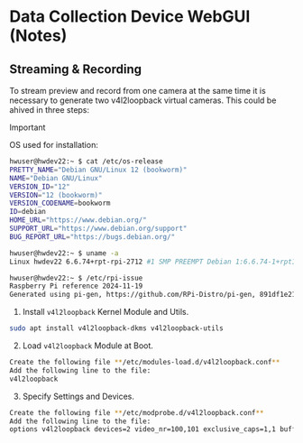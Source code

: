 # Data Collection Device WebGUI (Notes)

## Streaming & Recording
To stream preview and record from one camera at the same time it is necessary to generate two v4l2loopback virtual cameras. This could be ahived in three steps:

> [!IMPORTANT]
> OS used for installation:
> ```bash
> hwuser@hwdev22:~ $ cat /etc/os-release
> PRETTY_NAME="Debian GNU/Linux 12 (bookworm)"
> NAME="Debian GNU/Linux"
> VERSION_ID="12"
> VERSION="12 (bookworm)"
> VERSION_CODENAME=bookworm
> ID=debian
> HOME_URL="https://www.debian.org/"
> SUPPORT_URL="https://www.debian.org/support"
> BUG_REPORT_URL="https://bugs.debian.org/"
> 
> hwuser@hwdev22:~ $ uname -a
> Linux hwdev22 6.6.74+rpt-rpi-2712 #1 SMP PREEMPT Debian 1:6.6.74-1+rpt1 (2025-01-27) aarch64 GNU/Linux
> 
> hwuser@hwdev22:~ $ /etc/rpi-issue
> Raspberry Pi reference 2024-11-19
> Generated using pi-gen, https://github.com/RPi-Distro/pi-gen, 891df1e21ed2b6099a2e6a13e26c91dea44b34d4, stage4
> ```


1. Install ```v4l2loopback``` Kernel Module and Utils.
```bash
sudo apt install v4l2loopback-dkms v4l2loopback-utils
```

2. Load ```v4l2loopback``` Module at Boot.
```bash
Create the following file **/etc/modules-load.d/v4l2loopback.conf**
Add the following line to the file:
v4l2loopback
```

3. Specify Settings and Devices.
```bash
Create the following file **/etc/modprobe.d/v4l2loopback.conf**
Add the following line to the file:
options v4l2loopback devices=2 video_nr=100,101 exclusive_caps=1,1 buffers=4
```
